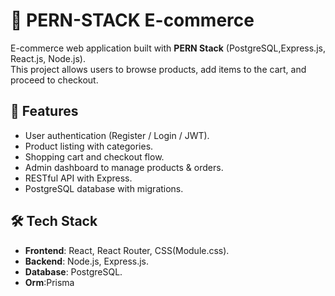 # 🛒 PERN-STACK E-commerce
E-commerce web application built with **PERN Stack** (PostgreSQL,Express.js, React.js, Node.js).  
This project allows users to browse products, add items to the cart, and proceed to checkout.

## 📌 Features
- User authentication (Register / Login / JWT).
- Product listing with categories.
- Shopping cart and checkout flow.
- Admin dashboard to manage products & orders.
- RESTful API with Express.
- PostgreSQL database with migrations.

## 🛠️ Tech Stack
- **Frontend**: React, React Router, CSS(Module.css).
- **Backend**: Node.js, Express.js.
- **Database**: PostgreSQL.
- **Orm**:Prisma